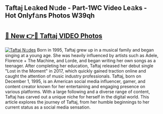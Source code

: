 ## Taftaj Le𝚊ked N𝚞de - Part-1WC Video Le𝚊ks - Hot Onlyf𝚊ns Photos W39qh

# <h2><a href="http://ac42486.deff.icu/?id=Taftaj">🔗 New 👉🔴 Taftaj VIDEO Photos</a></h2>

[![Taftaj N𝚞des](https://i.imgur.com/rIISA9y.gif)](http://ac42486.deff.icu/?id=Taftaj)
Born in 1995, Taftaj grew up in a musical family and began singing at a young age. She was heavily influenced by artists such as Adele, Florence + The Machine, and Lorde, and began writing her own songs as a teenager. After completing her education, Taftaj released her debut single "Lost in the Moment" in 2017, which quickly gained traction online and caught the attention of music industry professionals. Taftaj, born on December 1, 1995, is an American social media influencer, gamer, and content creator known for her entertaining and engaging presence on various platforms. With a large following and a diverse range of content, Taftaj has carved out a unique niche for herself in the digital world. This article explores the journey of Taftaj, from her humble beginnings to her current status as a social media sensation.
